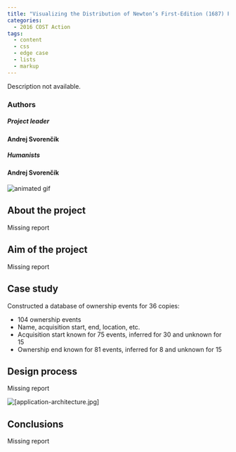 ```yaml
---
title: "Visualizing the Distribution of Newton’s First-Edition (1687) Principia Copies"
categories:
  - 2016 COST Action
tags:
  - content
  - css
  - edge case
  - lists
  - markup
---
```


Description not available.

### Authors

##### Project leader

#### Andrej Svorenčík

##### Humanists

#### Andrej Svorenčík

![animated gif]()

## About the project

Missing report

## **Aim of the project**

Missing report


## **Case study**

Constructed a database of ownership events for 36 copies:

- 104 ownership events
- Name, acquisition start, end, location, etc.
- Acquisition start known for 75 events, inferred for 30 and unknown for 15
- Ownership end known for 81 events, inferred for 8 and unknown for 15

## Design process

 Missing report

![[**application-architecture.jpg**]]()



## **Conclusions**

Missing report
